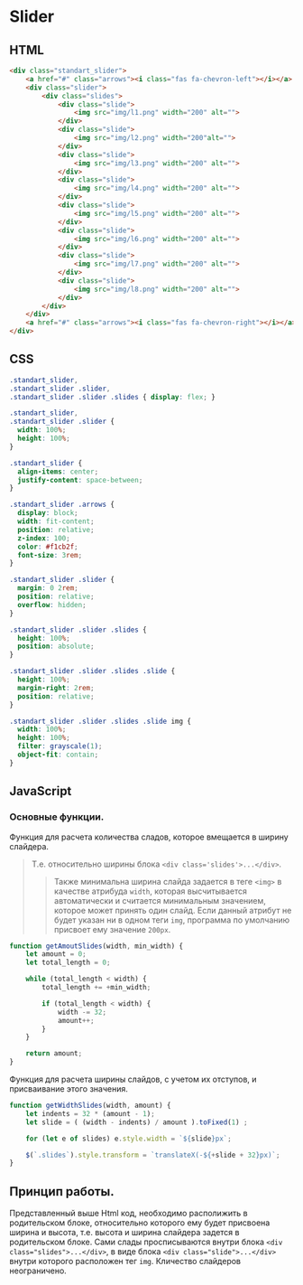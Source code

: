 # Slider

## HTML
```html
<div class="standart_slider">
    <a href="#" class="arrows"><i class="fas fa-chevron-left"></i></a>
    <div class="slider">
        <div class="slides">
            <div class="slide">
                <img src="img/l1.png" width="200" alt="">
            </div>
            <div class="slide">
                <img src="img/l2.png" width="200"alt="">
            </div>
            <div class="slide">
                <img src="img/l3.png" width="200" alt="">
            </div>
            <div class="slide">
                <img src="img/l4.png" width="200" alt="">
            </div>
            <div class="slide">
                <img src="img/l5.png" width="200" alt="">
            </div>
            <div class="slide">
                <img src="img/l6.png" width="200" alt="">
            </div>
            <div class="slide">
                <img src="img/l7.png" width="200" alt="">
            </div>
            <div class="slide">
                <img src="img/l8.png" width="200" alt="">
            </div>
        </div>
    </div>
    <a href="#" class="arrows"><i class="fas fa-chevron-right"></i></a>
</div>
```
## CSS
```css
.standart_slider, 
.standart_slider .slider, 
.standart_slider .slider .slides { display: flex; }

.standart_slider,
.standart_slider .slider {
  width: 100%;
  height: 100%;
}

.standart_slider {
  align-items: center;
  justify-content: space-between;
}

.standart_slider .arrows {
  display: block;
  width: fit-content;
  position: relative;
  z-index: 100;
  color: #f1cb2f;
  font-size: 3rem;
}

.standart_slider .slider {
  margin: 0 2rem;
  position: relative;
  overflow: hidden;
}

.standart_slider .slider .slides {
  height: 100%;
  position: absolute;
}

.standart_slider .slider .slides .slide {
  height: 100%;
  margin-right: 2rem;
  position: relative;
}

.standart_slider .slider .slides .slide img {
  width: 100%;
  height: 100%;
  filter: grayscale(1);
  object-fit: contain;
}
```
## JavaScript
### Основные функции.
Функция для расчета количества сладов, которое вмещается в ширину слайдера.
>Т.е. относительно ширины блока ```<div class='slides'>...</div>```. 
>>Также минимальна ширина слайда задается в теге ```<img>``` в качестве атрибуда ```width```, которая высчитывается автоматически и считается минимальным значением, которое может принять один слайд. Если данный атрибут не будет указан ни в одном теги ```img```, программа по умолчанию присвоет ему значение ```200px```.
```javascript
function getAmoutSlides(width, min_width) {
    let amount = 0;
    let total_length = 0;

    while (total_length < width) {
        total_length += +min_width;

        if (total_length < width) {
            width -= 32;
            amount++;
        }
    }

    return amount;
}
```
Функция для расчета ширины слайдов, с учетом их отступов, и присваивание этого значения.
```javascript
function getWidthSlides(width, amount) {
    let indents = 32 * (amount - 1);
    let slide = ( (width - indents) / amount ).toFixed(1) ;

    for (let e of slides) e.style.width = `${slide}px`; 

    $(`.slides`).style.transform = `translateX(-${+slide + 32}px)`;
}
```
## Принцип работы.
Представленный выше Html код, необходимо располижить в родительском блоке, относительно которого ему будет присвоена ширина и высота, т.е. высота и ширина слайдера задется в родительском блоке. Сами слады просписываются внутри блока ```<div class="slides">...</div>```, в виде блока ```<div class="slide">...</div>```
внутри которого расположен тег ```img```. Кличество слайдеров неограничено.
